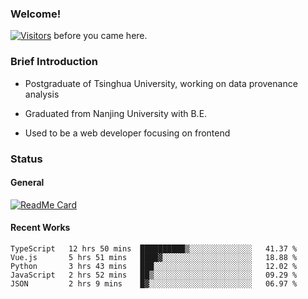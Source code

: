 ### Welcome!

[![Visitors](https://visitor-badge.laobi.icu/badge?page_id=HermitSun.HermitSun)]() before you came here.

### Brief Introduction

- Postgraduate of Tsinghua University, working on data provenance analysis

- Graduated from Nanjing University with B.E.

- Used to be a web developer focusing on frontend

### Status

#### General

[![ReadMe Card](https://github-readme-stats.hermitsun.vercel.app/api?username=HermitSun&count_private=true&show_icons=true)]()

#### Recent Works

<!--START_SECTION:waka-->
```text
TypeScript   12 hrs 50 mins  ██████████▒░░░░░░░░░░░░░░   41.37 % 
Vue.js       5 hrs 51 mins   ████▓░░░░░░░░░░░░░░░░░░░░   18.88 % 
Python       3 hrs 43 mins   ███░░░░░░░░░░░░░░░░░░░░░░   12.02 % 
JavaScript   2 hrs 52 mins   ██▒░░░░░░░░░░░░░░░░░░░░░░   09.29 % 
JSON         2 hrs 9 mins    █▓░░░░░░░░░░░░░░░░░░░░░░░   06.97 % 
```
<!--END_SECTION:waka-->
